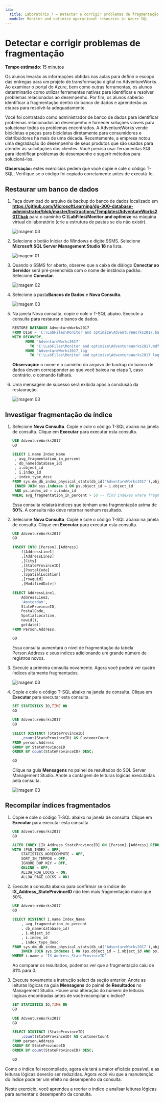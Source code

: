 ```yaml
---
lab:
  title: Laboratório 7 – Detectar e corrigir problemas de fragmentação
  module: Monitor and optimize operational resources in Azure SQL
---
```


# Detectar e corrigir problemas de fragmentação

**Tempo estimado**: 15 minutos

Os alunos levarão as informações obtidas nas aulas para definir o escopo das entregas para um projeto de transformação digital no AdventureWorks. Ao examinar o portal do Azure, bem como outras ferramentas, os alunos determinarão como utilizar ferramentas nativas para identificar e resolver problemas relacionados ao desempenho. Por fim, os alunos saberão identificar a fragmentação dentro do banco de dados e aprenderão as etapas para resolvê-la adequadamente.

Você foi contratado como administrador de banco de dados para identificar problemas relacionados ao desempenho e fornecer soluções viáveis para solucionar todos os problemas encontrados. A AdventureWorks vende bicicletas e peças para bicicletas diretamente para consumidores e distribuidores há mais de uma década. Recentemente, a empresa notou uma degradação do desempenho de seus produtos que são usados para atender às solicitações dos clientes. Você precisa usar ferramentas SQL para identificar problemas de desempenho e sugerir métodos para solucioná-los.

**Observação:** estes exercícios pedem que você copie e cole o código T-SQL. Verifique se o código foi copiado corretamente antes de executá-lo.

## Restaurar um banco de dados

1. Faça download do arquivo de backup do banco de dados localizado em **https://github.com/MicrosoftLearning/dp-300-database-administrator/blob/master/Instructions/Templates/AdventureWorks2017.bak** para o caminho **C:\LabFiles\Monitor and optimize** na máquina virtual do laboratório (crie a estrutura de pastas se ela não existir).

    ![Imagem 03](../images/dp-300-module-07-lab-03.png)

1. Selecione o botão Iniciar do Windows e digite SSMS. Selecione **Microsoft SQL Server Management Studio 18** na lista.  

    ![Imagem 01](../images/dp-300-module-01-lab-34.png)

1. Quando o SSMS for aberto, observe que a caixa de diálogo **Conectar ao Servidor** será pré-preenchida com o nome de instância padrão. Selecione **Conectar**.

    ![Imagem 02](../images/dp-300-module-07-lab-01.png)

1. Selecione a pasta**Bancos de Dados** e **Nova Consulta**.

    ![Imagem 03](../images/dp-300-module-07-lab-04.png)

1. Na janela Nova consulta, copie e cole o T-SQL abaixo. Execute a consulta para restaurar o banco de dados.

    ```sql
    RESTORE DATABASE AdventureWorks2017
    FROM DISK = 'C:\LabFiles\Monitor and optimize\AdventureWorks2017.bak'
    WITH RECOVERY,
          MOVE 'AdventureWorks2017' 
            TO 'C:\LabFiles\Monitor and optimize\AdventureWorks2017.mdf',
          MOVE 'AdventureWorks2017_log'
            TO 'C:\LabFiles\Monitor and optimize\AdventureWorks2017_log.ldf';
    ```

    **Observação:** o nome e o caminho do arquivo de backup do banco de dados devem corresponder ao que você baixou na etapa 1, caso contrário, o comando falhará.

1. Uma mensagem de sucesso será exibida após a conclusão da restauração.

    ![Imagem 03](../images/dp-300-module-07-lab-05.png)

## Investigar fragmentação de índice

1. Selecione **Nova Consulta**. Copie e cole o código T-SQL abaixo na janela de consulta. Clique em **Executar** para executar esta consulta.

    ```sql
    USE AdventureWorks2017
    GO
    
    SELECT i.name Index_Name
     , avg_fragmentation_in_percent
     , db_name(database_id)
     , i.object_id
     , i.index_id
     , index_type_desc
    FROM sys.dm_db_index_physical_stats(db_id('AdventureWorks2017'),object_id('person.address'),NULL,NULL,'DETAILED') ps
     INNER JOIN sys.indexes i ON ps.object_id = i.object_id 
     AND ps.index_id = i.index_id
    WHERE avg_fragmentation_in_percent > 50 -- find indexes where fragmentation is greater than 50%
    ```

    Essa consulta relatará índices que tenham uma fragmentação acima de **50%**. A consulta não deve retornar nenhum resultado.

1. Selecione **Nova Consulta**. Copie e cole o código T-SQL abaixo na janela de consulta. Clique em **Executar** para executar esta consulta.

    ```sql
    USE AdventureWorks2017
    GO
        
    INSERT INTO [Person].[Address]
        ([AddressLine1]
        ,[AddressLine2]
        ,[City]
        ,[StateProvinceID]
        ,[PostalCode]
        ,[SpatialLocation]
        ,[rowguid]
        ,[ModifiedDate])
        
    SELECT AddressLine1,
        AddressLine2, 
        'Amsterdam',
        StateProvinceID, 
        PostalCode, 
        SpatialLocation, 
        newid(), 
        getdate()
    FROM Person.Address;
    
    GO
    ```

    Essa consulta aumentará o nível de fragmentação da tabela Person.Address e seus índices adicionando um grande número de registros novos.

1. Execute a primeira consulta novamente. Agora você poderá ver quatro índices altamente fragmentados.

    ![Imagem 03](../images/dp-300-module-07-lab-06.png)

1. Copie e cole o código T-SQL abaixo na janela de consulta. Clique em **Executar** para executar esta consulta.

    ```sql
    SET STATISTICS IO,TIME ON
    GO
        
    USE AdventureWorks2017
    GO
        
    SELECT DISTINCT (StateProvinceID)
        ,count(StateProvinceID) AS CustomerCount
    FROM person.Address
    GROUP BY StateProvinceID
    ORDER BY count(StateProvinceID) DESC;
        
    GO
    ```

    Clique na guia **Mensagens** no painel de resultados do SQL Server Management Studio. Anote a contagem de leituras lógicas executadas pela consulta.

    ![Imagem 03](../images/dp-300-module-07-lab-07.png)

## Recompilar índices fragmentados

1. Copie e cole o código T-SQL abaixo na janela de consulta. Clique em **Executar** para executar esta consulta.

    ```sql
    USE AdventureWorks2017
    GO
    
    ALTER INDEX [IX_Address_StateProvinceID] ON [Person].[Address] REBUILD PARTITION = ALL 
    WITH (PAD_INDEX = OFF, 
        STATISTICS_NORECOMPUTE = OFF, 
        SORT_IN_TEMPDB = OFF, 
        IGNORE_DUP_KEY = OFF, 
        ONLINE = OFF, 
        ALLOW_ROW_LOCKS = ON, 
        ALLOW_PAGE_LOCKS = ON)
    ```

1. Execute a consulta abaixo para confirmar se o índice de **IX_Address_StateProvinceID** não tem mais fragmentação maior que 50%.

    ```sql
    USE AdventureWorks2017
    GO
        
    SELECT DISTINCT i.name Index_Name
        , avg_fragmentation_in_percent
        , db_name(database_id)
        , i.object_id
        , i.index_id
        , index_type_desc
    FROM sys.dm_db_index_physical_stats(db_id('AdventureWorks2017'),object_id('person.address'),NULL,NULL,'DETAILED') ps
        INNER JOIN sys.indexes i ON (ps.object_id = i.object_id AND ps.index_id = i.index_id)
    WHERE i.name = 'IX_Address_StateProvinceID'
    ```

    Ao comparar os resultados, podemos ver que a fragmentação caiu de 81% para 0.

1. Execute novamente a instrução select da seção anterior. Anote as leituras lógicas na guia **Mensagens** do painel de **Resultados** no Management Studio. Houve uma alteração do número de leituras lógicas encontradas antes de você recompilar o índice?

    ```sql
    SET STATISTICS IO,TIME ON
    GO
        
    USE AdventureWorks2017
    GO
        
    SELECT DISTINCT (StateProvinceID)
        ,count(StateProvinceID) AS CustomerCount
    FROM person.Address
    GROUP BY StateProvinceID
    ORDER BY count(StateProvinceID) DESC;
        
    GO
    ```

Como o índice foi recompilado, agora ele terá a maior eficácia possível, e as leituras lógicas deverão ser reduzidas. Agora você viu que a manutenção do índice pode ter um efeito no desempenho da consulta.

Neste exercício, você aprendeu a recriar o índice e analisar leituras lógicas para aumentar o desempenho da consulta.
